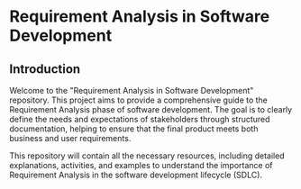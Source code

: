 # Requirement Analysis in Software Development

## Introduction

Welcome to the "Requirement Analysis in Software Development" repository. This project aims to provide a comprehensive guide to the Requirement Analysis phase of software development. The goal is to clearly define the needs and expectations of stakeholders through structured documentation, helping to ensure that the final product meets both business and user requirements.

This repository will contain all the necessary resources, including detailed explanations, activities, and examples to understand the importance of Requirement Analysis in the software development lifecycle (SDLC).
